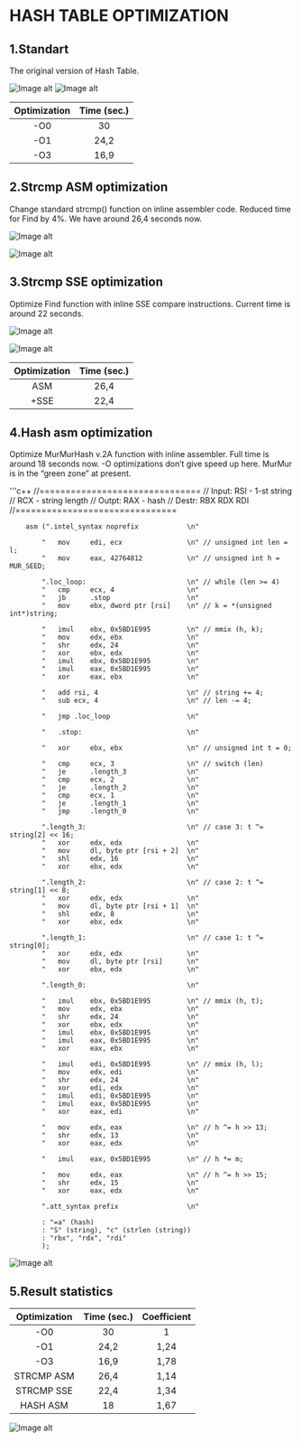 HASH TABLE OPTIMIZATION
=======================
1.Standart
----------
The original version of Hash Table.

![Image alt](https://github.com/egor79k/programms/blob/master/Images/1_Standart.png "Standart")
![Image alt](https://github.com/egor79k/programms/blob/master/Images/1_Standart_diag.png "Standart diagramm")

|Optimization|Time (sec.)|
|:----------:|:---------:|
|-O0|30|
|-O1|24,2|
|-O3|16,9|

2.Strcmp ASM optimization
-------------------------
Change standard strcmp() function on inline assembler code. Reduced time for Find by 4%. We have around 26,4 seconds now.

![Image alt](https://github.com/egor79k/programms/blob/master/Images/2_Strcmp_opt.png "Asm optimization")

![Image alt](https://github.com/egor79k/programms/blob/master/Images/2_Strcmp_func_1.png "Asm optimization")

3.Strcmp SSE optimization
-------------------------
Optimize Find function with inline SSE compare instructions. Current time is around 22 seconds.

![Image alt](https://github.com/egor79k/programms/blob/master/Images/3_Strcmp_opt.png "SSE optimization")

![Image alt](https://github.com/egor79k/programms/blob/master/Images/3_Strcmp_func_1.png "SSE optimization")

|Optimization|Time (sec.)|
|:----------:|:---------:|
|ASM|26,4|
|+SSE|22,4|

4.Hash asm optimization
-----------------------
Optimize MurMurHash v.2A function with inline assembler. Full time is around 18 seconds now. -O optimizations don’t give speed up here. MurMur is in the “green zone” at present.

'''c++
    //===============================
		// Input: RSI - 1-st string
		//        RCX - string length
		// Outpt: RAX - hash
		// Destr: RBX RDX RDI
		//===============================

		asm (".intel_syntax noprefix			\n"

			"	mov		edi, ecx				\n"	// unsigned int len = l;
			"	mov		eax, 42764812			\n"	// unsigned int h = MUR_SEED;
			
			".loc_loop:							\n"	// while (len >= 4)
			"	cmp		ecx, 4					\n"
			"	jb		.stop					\n"
			"	mov		ebx, dword ptr [rsi]	\n"	// k = *(unsigned int*)string;

			"	imul    ebx, 0x5BD1E995 		\n" // mmix (h, k);
			"	mov     edx, ebx				\n"
			"	shr     edx, 24					\n"
			"	xor     ebx, edx				\n"
			"	imul    ebx, 0x5BD1E995 		\n"
			"	imul	eax, 0x5BD1E995 		\n"
			"	xor		eax, ebx				\n"

			"	add rsi, 4						\n"	// string += 4;
			"	sub ecx, 4						\n"	// len -= 4;

			"	jmp .loc_loop					\n"

			"	.stop:							\n"

			"	xor		ebx, ebx				\n"	// unsigned int t = 0;

			"	cmp		ecx, 3					\n"	// switch (len)
			"	je		.length_3 				\n"
			"	cmp		ecx, 2					\n"
			"	je		.length_2 				\n"
			"	cmp		ecx, 1					\n"
			"	je		.length_1 				\n"
			"	jmp		.length_0 				\n"

			".length_3:							\n"	// case 3: t ^= string[2] << 16;
			"	xor		edx, edx				\n"
			"	mov		dl, byte ptr [rsi + 2]	\n"
			"	shl		edx, 16					\n"
			"	xor		ebx, edx				\n"

			".length_2:							\n"	// case 2: t ^= string[1] << 8;
			"	xor		edx, edx				\n"
			"	mov		dl, byte ptr [rsi + 1]	\n"
			"	shl		edx, 8					\n"
			"	xor		ebx, edx				\n"

			".length_1:							\n"	// case 1: t ^= string[0];
			"	xor		edx, edx				\n"
			"	mov		dl, byte ptr [rsi]		\n"
			"	xor		ebx, edx				\n"

			".length_0:							\n"

			"	imul    ebx, 0x5BD1E995 		\n" // mmix (h, t);
			"	mov     edx, ebx				\n"
			"	shr     edx, 24					\n"
			"	xor     ebx, edx				\n"
			"	imul    ebx, 0x5BD1E995 		\n"
			"	imul	eax, 0x5BD1E995 		\n"
			"	xor		eax, ebx				\n"

			"	imul    edi, 0x5BD1E995 		\n" // mmix (h, l);
			"	mov     edx, edi				\n"
			"	shr     edx, 24					\n"
			"	xor     edi, edx				\n"
			"	imul    edi, 0x5BD1E995 		\n"
			"	imul	eax, 0x5BD1E995 		\n"
			"	xor		eax, edi				\n"

			"	mov     edx, eax				\n"	// h ^= h >> 13;
			"	shr     edx, 13					\n"
			"	xor     eax, edx				\n"
 
			"	imul    eax, 0x5BD1E995			\n"	// h *= m;
 
			"	mov     edx, eax				\n"	// h ^= h >> 15;
			"	shr     edx, 15					\n"
			"	xor     eax, edx				\n"

			".att_syntax prefix					\n"
			
			: "=a" (hash)
			: "S" (string), "c" (strlen (string))
			: "rbx", "rdx", "rdi"
			);

![Image alt](https://github.com/egor79k/programms/blob/master/Images/4_MurMur_opt.png "Asm optimization")

5.Result statistics
-------------------
|Optimization|Time (sec.)|Coefficient|
|:----------:|:---------:|:---------:|
|-O0|30|1|
|-O1|24,2|1,24|
|-O3|16,9|1,78|
|STRCMP ASM|26,4|1,14|
|STRCMP SSE|22,4|1,34|
|HASH ASM|18|1,67|


![Image alt](https://github.com/egor79k/programms/blob/master/Images/5_Diag.png "SSE optimization")
